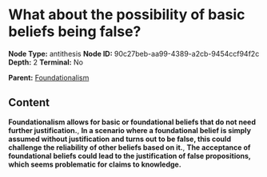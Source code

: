 # What about the possibility of basic beliefs being false?

**Node Type:** antithesis
**Node ID:** 90c27beb-aa99-4389-a2cb-9454ccf94f2c
**Depth:** 2
**Terminal:** No

**Parent:** [Foundationalism](foundationalism.md)

## Content

**Foundationalism allows for basic or foundational beliefs that do not need further justification.**, **In a scenario where a foundational belief is simply assumed without justification and turns out to be false, this could challenge the reliability of other beliefs based on it.**, **The acceptance of foundational beliefs could lead to the justification of false propositions, which seems problematic for claims to knowledge.**
